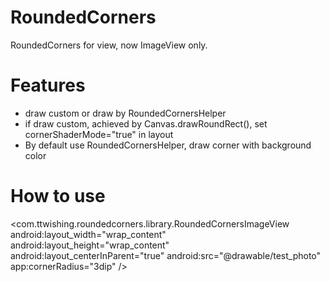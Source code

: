 # RoundedCorners
RoundedCorners for view, now ImageView only.

Features
========
* draw custom or draw by RoundedCornersHelper
* if draw custom, achieved by Canvas.drawRoundRect(), set cornerShaderMode="true" in layout
* By default use RoundedCornersHelper, draw corner with background color

How to use
========
<?xml version="1.0" encoding="utf-8"?>
<RelativeLayout xmlns:android="http://schemas.android.com/apk/res/android"
    xmlns:app="http://schemas.android.com/apk/res-auto"
    android:layout_width="match_parent"
    android:layout_height="match_parent">
    <com.ttwishing.roundedcorners.library.RoundedCornersImageView
        android:layout_width="wrap_content"
        android:layout_height="wrap_content"
        android:layout_centerInParent="true"
        android:src="@drawable/test_photo"
        app:cornerRadius="3dip" />
</RelativeLayout>
